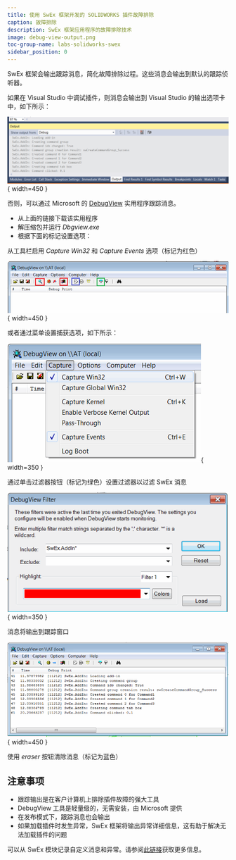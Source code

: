 ```yaml
---
title: 使用 SwEx 框架开发的 SOLIDWORKS 插件故障排除
caption: 故障排除
description: SwEx 框架应用程序的故障排除技术
image: debug-view-output.png
toc-group-name: labs-solidworks-swex
sidebar_position: 0
---
```

SwEx 框架会输出跟踪消息，简化故障排除过程。这些消息会输出到默认的跟踪侦听器。

如果在 Visual Studio 中调试插件，则消息会输出到 Visual Studio 的输出选项卡中，如下所示：

![Visual Studio 输出窗口中的跟踪消息](visual-studio-output.png){ width=450 }

否则，可以通过 Microsoft 的 [DebugView](https://docs.microsoft.com/en-us/sysinternals/downloads/debugview) 实用程序跟踪消息。

* 从上面的链接下载该实用程序
* 解压缩包并运行 *Dbgview.exe*
* 根据下面的标记设置选项：

从工具栏启用 *Capture Win32* 和 *Capture Events* 选项（标记为红色）

![DebugView 实用程序工具栏中的跟踪设置](debug-view-settings.png){ width=450 }

或者通过菜单设置捕获选项，如下所示：

![DebugView 实用程序菜单中的跟踪设置](debug-view-settings-menu.png){ width=350 }

通过单击过滤器按钮（标记为绿色）设置过滤器以过滤 SwEx 消息

![DebugView 实用程序中的跟踪设置过滤器](debug-view-filter.png){ width=350 }

消息将输出到跟踪窗口

![DebugView 中的跟踪消息](debug-view-output.png){ width=450 }

使用 *eraser* 按钮清除消息（标记为蓝色）

## 注意事项
* 跟踪输出是在客户计算机上排除插件故障的强大工具
* DebugView 工具是轻量级的，无需安装，由 Microsoft 提供
* 在发布模式下，跟踪消息也会输出
* 如果加载插件时发生异常，SwEx 框架将输出异常详细信息，这有助于解决无法加载插件的问题

可以从 SwEx 模块记录自定义消息和异常。请参阅[此链接](logging)获取更多信息。